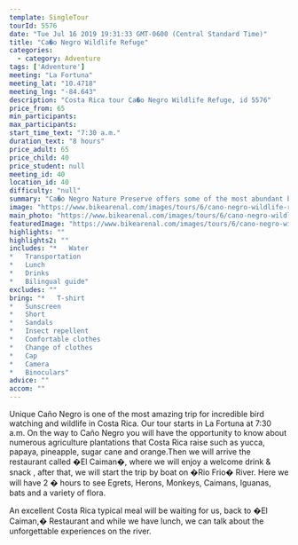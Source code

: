 ```yaml
---
template: SingleTour
tourId: 5576
date: "Tue Jul 16 2019 19:31:33 GMT-0600 (Central Standard Time)"
title: "Ca�o Negro Wildlife Refuge"
categories: 
  - category: Adventure
tags: ['Adventure']
meeting: "La Fortuna"
meeting_lat: "10.4718"
meeting_lng: "-84.643"
description: "Costa Rica tour Ca�o Negro Wildlife Refuge, id 5576"
price_from: 65
min_participants: 
max_participants: 
start_time_text: "7:30 a.m."
duration_text: "8 hours"
price_adult: 65
price_child: 40
price_student: null
meeting_id: 40
location_id: 40
difficulty: "null"
summary: "Ca�o Negro Nature Preserve offers some of the most abundant bird watching opportunities in the world, including Anhinga, Storks, Rosette."
image: "https://www.bikearenal.com/images/tours/6/cano-negro-wildlife-refuge.jpg"
main_photo: "https://www.bikearenal.com/images/tours/6/cano-negro-wildlife-refuge.jpg"
featuredImage: "https://www.bikearenal.com/images/tours/6/cano-negro-wildlife-refuge.jpg"
highlights: ""
highlights2: ""
includes: "*   Water
*   Transportation
*   Lunch
*   Drinks
*   Bilingual guide"
excludes: ""
bring: "*   T-shirt
*   Sunscreen
*   Short
*   Sandals
*   Insect repellent
*   Comfortable clothes
*   Change of clothes
*   Cap
*   Camera
*   Binoculars"
advice: ""
accom: ""
---
```

Unique Caño Negro is one of the most amazing trip for incredible bird watching and wildlife in Costa Rica. Our tour starts in La Fortuna at 7:30 a.m. On the way to Caño Negro you will have the opportunity to know about numerous agriculture plantations that Costa Rica raise such as yucca, papaya, pineapple, sugar cane and orange.Then we will arrive the restaurant called �El Caiman�, where we will enjoy a welcome drink & snack , after that, we will start the trip by boat on �Rio Frio� River. Here we will have 2 � hours to see Egrets, Herons, Monkeys, Caimans, Iguanas, bats and a variety of flora.

An excellent Costa Rica typical meal will be waiting for us, back to �El Caiman,� Restaurant and while we have lunch, we can talk about the unforgettable experiences on the river.